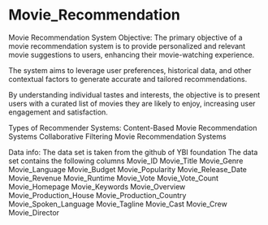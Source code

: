 # Movie_Recommendation

Movie Recommendation System
Objective:
The primary objective of a movie recommendation system is to provide personalized and relevant movie suggestions to users, enhancing their movie-watching experience.

The system aims to leverage user preferences, historical data, and other contextual factors to generate accurate and tailored recommendations.

By understanding individual tastes and interests, the objective is to present users with a curated list of movies they are likely to enjoy, increasing user engagement and satisfaction.

Types of Recommender Systems:
Content-Based Movie Recommendation Systems
Collaborative Filtering Movie Recommendation Systems

Data info:
The data set is taken from the github of YBI foundation
The data set contains the following columns
Movie_ID
Movie_Title
Movie_Genre
Movie_Language
Movie_Budget
Movie_Popularity
Movie_Release_Date
Movie_Revenue
Movie_Runtime
Movie_Vote
Movie_Vote_Count
Movie_Homepage
Movie_Keywords
Movie_Overview
Movie_Production_House
Movie_Production_Country
Movie_Spoken_Language
Movie_Tagline
Movie_Cast
Movie_Crew
Movie_Director

